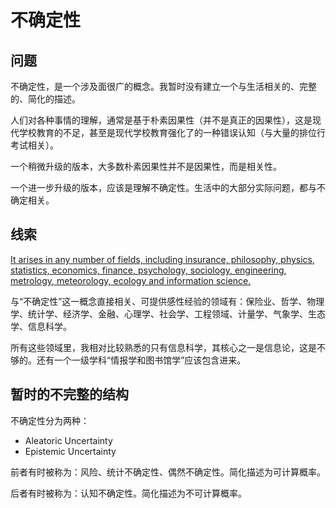# 不确定性

## 问题​

不确定性，是一个涉及面很广的概念。我暂时没有建立一个与生活相关的、完整的、简化的描述。

人们对各种事情的理解，通常是基于朴素因果性（并不是真正的因果性），这是现代学校教育的不足，甚至是现代学校教育强化了的一种错误认知（与大量的排位行考试相关）。

一个稍微升级的版本，大多数朴素因果性并不是因果性，而是相关性。

一个进一步升级的版本，应该是理解不确定性。生活中的大部分实际问题，都与不确定相关。

## 线索

[It arises in any number of fields, including insurance, philosophy, physics, statistics, economics, finance, psychology, sociology, engineering, metrology, meteorology, ecology and information science.](https://en.wikipedia.org/wiki/Uncertainty#Philosophy)

与“不确定性”这一概念直接相关、可提供感性经验的领域有：保险业、哲学、物理学、统计学、经济学、金融、心理学、社会学、工程领域、计量学、气象学、生态学、信息科学。

所有这些领域里，我相对比较熟悉的只有信息科学，其核心之一是信息论，这是不够的。还有一个一级学科“情报学和图书馆学”应该包含进来。

## 暂时的不完整的结构

不确定性分为两种：

* Aleatoric Uncertainty
* Epistemic Uncertainty

前者有时被称为：风险、统计不确定性、偶然不确定性。简化描述为可计算概率。

后者有时被称为：认知不确定性。简化描述为不可计算概率。

